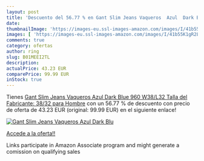 ```yaml
---
layout: post
title: 'Descuento del 56.77 % en Gant Slim Jeans Vaqueros  Azul  Dark Blu'
date: 
thumbnailImage: 'https://images-eu.ssl-images-amazon.com/images/I/41b55K1gR2L._SL200_.jpg'
images: [ 'https://images-eu.ssl-images-amazon.com/images/I/41b55K1gR2L._SL200_.jpg' ]
comments: true
category: ofertas
author: ring
slug: B01MEEI2TL
description:
actualPrice: 43.23 EUR
comparePrice: 99.99 EUR
inStock: true
---
```


Tienes [Gant Slim Jeans Vaqueros  Azul  Dark Blue 960   W38/L32  Talla del Fabricante: 38/32  para Hombre](https://www.amazon.es/dp/B01MEEI2TL/?tag=tolees-21) con un 56.77 % de descuento con precio de oferta de 43.23 EUR (original: 99.99 EUR) en el siguiente enlace!

[![Gant Slim Jeans Vaqueros  Azul  Dark Blu](https://images-eu.ssl-images-amazon.com/images/I/41b55K1gR2L._SL200_.jpg)](https://www.amazon.es/dp/B01MEEI2TL/?tag=tolees-21)

[Accede a la oferta!!](https://www.amazon.es/dp/B01MEEI2TL/?tag=tolees-21)

Links participate in Amazon Associate program and might generate a comission on qualifying sales


